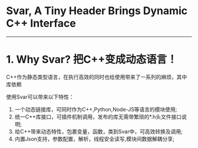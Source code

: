 # Svar, A Tiny Header Brings Dynamic C++ Interface

---

# 1. Why Svar? 把C++变成动态语言！

C++作为静态类型语言，在执行高效的同时也给使用带来了一系列的麻烦，其中库依赖

使用Svar可以带来以下特性：
1. 一个动态链接库，可同时作为C++,Python,Node-JS等语言的模块使用;
2. 统一C++库接口，可插件机制调用，发布的库无需带繁琐的*.h头文件接口说明;
3. 给C++带来动态特性，包裹变量，函数，类到Svar中，可高效转换及调用;
4. 内置Json支持，参数配置，解析，线程安全读写,模块间数据解耦分享;

